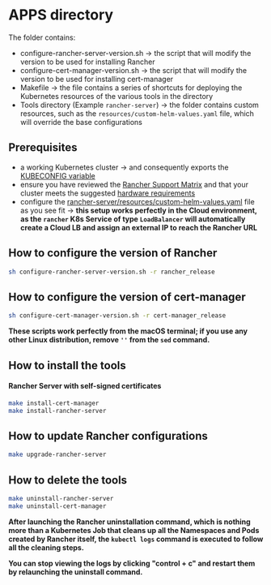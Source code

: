 # APPS directory

The folder contains:
- configure-rancher-server-version.sh -> the script that will modify the version to be used for installing Rancher
- configure-cert-manager-version.sh -> the script that will modify the version to be used for installing cert-manager
- Makefile -> the file contains a series of shortcuts for deploying the Kubernetes resources of the various tools in the directory
- Tools directory (Example `rancher-server`) -> the folder contains custom resources, such as the `resources/custom-helm-values.yaml` file, which will override the base configurations

## Prerequisites

- a working Kubernetes cluster -> and consequently exports the [KUBECONFIG variable](https://kubernetes.io/docs/tasks/access-application-cluster/configure-access-multiple-clusters/#set-the-kubeconfig-environment-variable)
- ensure you have reviewed the [Rancher Support Matrix](https://www.suse.com/suse-rancher/support-matrix/all-supported-versions/) and that your cluster meets the suggested [hardware requirements](https://ranchermanager.docs.rancher.com/getting-started/installation-and-upgrade/installation-requirements#hardware-requirements)
- configure the [rancher-server/resources/custom-helm-values.yaml](./rancher-server/resources/custom-helm-values.yaml) file as you see fit -> **this setup works perfectly in the Cloud environment, as the `rancher` K8s Service of type `LoadBalancer` will automatically create a Cloud LB and assign an external IP to reach the Rancher URL**

## How to configure the version of Rancher

```bash
sh configure-rancher-server-version.sh -r rancher_release
```

## How to configure the version of cert-manager

```bash
sh configure-cert-manager-version.sh -r cert-manager_release
```

**These scripts work perfectly from the macOS terminal; if you use any other Linux distribution, remove `''` from the `sed` command.**

## How to install the tools

#### Rancher Server with self-signed certificates

```bash
make install-cert-manager
make install-rancher-server
```

## How to update Rancher configurations

```bash
make upgrade-rancher-server
```

## How to delete the tools

```bash
make uninstall-rancher-server
make uninstall-cert-manager
```

**After launching the Rancher uninstallation command, which is nothing more than a Kubernetes Job that cleans up all the Namespaces and Pods created by Rancher itself, the `kubectl logs` command is executed to follow all the cleaning steps.**

**You can stop viewing the logs by clicking "control + c" and restart them by relaunching the uninstall command.**
